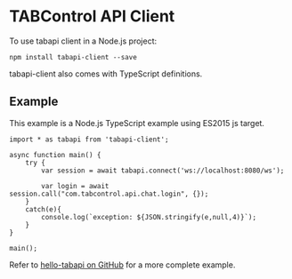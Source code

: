 # TABControl API Client

To use tabapi client in a Node.js project:

`npm install tabapi-client --save`

tabapi-client also comes with TypeScript definitions.

## Example

This example is a Node.js TypeScript example using ES2015 js target.

```
import * as tabapi from 'tabapi-client';

async function main() {
    try {
        var session = await tabapi.connect('ws://localhost:8080/ws');

        var login = await session.call("com.tabcontrol.api.chat.login", {});
    }
    catch(e){
        console.log(`exception: ${JSON.stringify(e,null,4)}`);
    }
}

main();
```

Refer to [hello-tabapi on GitHub](https://github.com/tabcontrol/tabapi-hello-async/blob/master/index.ts) for a more complete example.
